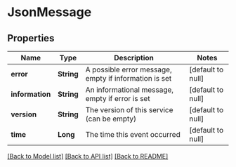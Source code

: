 # JsonMessage
## Properties

| Name | Type | Description | Notes |
|------------ | ------------- | ------------- | -------------|
| **error** | **String** | A possible error message, empty if information is set | [default to null] |
| **information** | **String** | An informational message, empty if error is set | [default to null] |
| **version** | **String** | The version of this service (can be empty) | [default to null] |
| **time** | **Long** | The time this event occurred | [default to null] |

[[Back to Model list]](../README.md#documentation-for-models) [[Back to API list]](../README.md#documentation-for-api-endpoints) [[Back to README]](../README.md)


